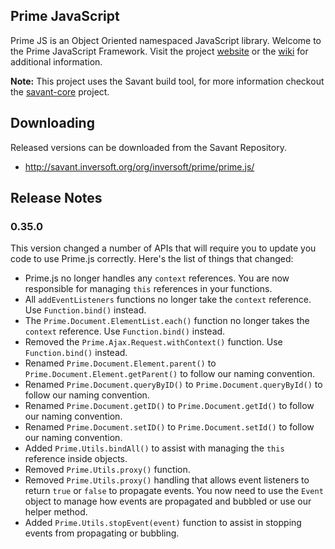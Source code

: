 ## Prime JavaScript

Prime JS is an Object Oriented namespaced JavaScript library.
Welcome to the Prime JavaScript Framework. Visit the project [website](http://inversoft.github.io/prime.js) or the [wiki](https://github.com/inversoft/prime.js/wiki) for additional information.

**Note:** This project uses the Savant build tool, for more information checkout the [savant-core](https://github.com/inversoft/savant-core) project.

## Downloading
Released versions can be downloaded from the Savant Repository.
 
 * http://savant.inversoft.org/org/inversoft/prime/prime.js/

## Release Notes

### 0.35.0

This version changed a number of APIs that will require you to update you code to use Prime.js correctly. Here's the list of things that changed:

* Prime.js no longer handles any `context` references. You are now responsible for managing `this` references in your functions.
* All `addEventListeners` functions no longer take the `context` reference. Use `Function.bind()` instead.
* The `Prime.Document.ElementList.each()` function no longer takes the `context` reference. Use `Function.bind()` instead.
* Removed the `Prime.Ajax.Request.withContext()` function. Use `Function.bind()` instead.
* Renamed `Prime.Document.Element.parent()` to `Prime.Document.Element.getParent()` to follow our naming convention.
* Renamed `Prime.Document.queryByID()` to `Prime.Document.queryById()` to follow our naming convention.
* Renamed `Prime.Document.getID()` to `Prime.Document.getId()` to follow our naming convention.
* Renamed `Prime.Document.setID()` to `Prime.Document.setId()` to follow our naming convention.
* Added `Prime.Utils.bindAll()` to assist with managing the `this` reference inside objects.
* Removed `Prime.Utils.proxy()` function.
* Removed `Prime.Utils.proxy()` handling that allows event listeners to return `true` or `false` to propagate events. You now need to use the `Event` object to manage how events are propagated and bubbled or use our helper method.
* Added `Prime.Utils.stopEvent(event)` function to assist in stopping events from propagating or bubbling. 
